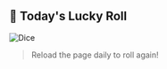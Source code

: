 ## 🎲 Today's Lucky Roll

![Dice](https://raw.githubusercontent.com/matteobruni/tsparticles/main/images/dice/dice6.png)

> Reload the page daily to roll again!



